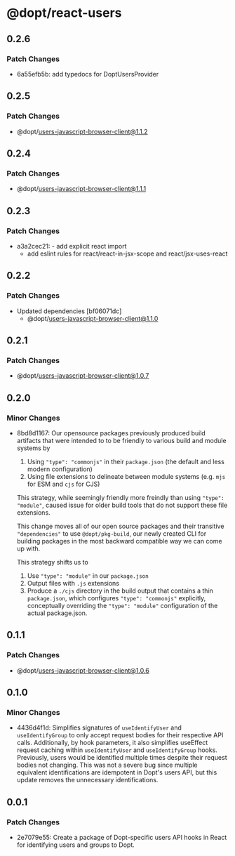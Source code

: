 # @dopt/react-users

## 0.2.6

### Patch Changes

- 6a55efb5b: add typedocs for DoptUsersProvider

## 0.2.5

### Patch Changes

- @dopt/users-javascript-browser-client@1.1.2

## 0.2.4

### Patch Changes

- @dopt/users-javascript-browser-client@1.1.1

## 0.2.3

### Patch Changes

- a3a2cec21: - add explicit react import
  - add eslint rules for react/react-in-jsx-scope and react/jsx-uses-react

## 0.2.2

### Patch Changes

- Updated dependencies [bf06071dc]
  - @dopt/users-javascript-browser-client@1.1.0

## 0.2.1

### Patch Changes

- @dopt/users-javascript-browser-client@1.0.7

## 0.2.0

### Minor Changes

- 8bd8d1167: Our opensource packages previously produced build artifacts that were intended to to be friendly to various build and module systems by

  1. Using `"type": "commonjs"` in their `package.json` (the default and less modern configuration)
  1. Using file extensions to delineate between module systems (e.g. `mjs` for ESM and `cjs` for CJS)

  This strategy, while seemingly friendly more freindly than using `"type": "module"`, caused issue for older build tools that do not support these file extensions.

  This change moves all of our open source packages and their transitive `"dependencies"` to use `@dopt/pkg-build`, our newly created CLI for building packages in the most backward compatible way we can come up with.

  This strategy shifts us to

  1. Use `"type": "module"` in our `package.json`
  1. Output files with `.js` extensions
  1. Produce a `./cjs` directory in the build output that contains a thin `package.json`, which configures `"type": "commonjs"` explicitly, conceptually overriding the `"type": "module"` configuration of the actual package.json.

## 0.1.1

### Patch Changes

- @dopt/users-javascript-browser-client@1.0.6

## 0.1.0

### Minor Changes

- 4436d4f1d: Simplifies signatures of `useIdentifyUser` and `useIdentifyGroup` to only accept request bodies for their respective API calls. Additionally, by hook parameters, it also simplifies useEffect request caching within `useIdentifyUser` and `useIdentifyGroup` hooks. Previously, users would be identified multiple times despite their request bodies not changing. This was not a severe bug since multiple equivalent identifications are idempotent in Dopt's users API, but this update removes the unnecessary identifications.

## 0.0.1

### Patch Changes

- 2e7079e55: Create a package of Dopt-specific users API hooks in React for identifying users and groups to Dopt.

